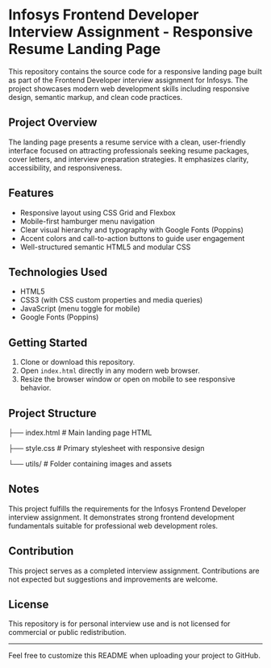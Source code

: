 # Infosys Frontend Developer Interview Assignment - Responsive Resume Landing Page

This repository contains the source code for a responsive landing page built as part of the Frontend Developer interview assignment for Infosys. The project showcases modern web development skills including responsive design, semantic markup, and clean code practices.

## Project Overview

The landing page presents a resume service with a clean, user-friendly interface focused on attracting professionals seeking resume packages, cover letters, and interview preparation strategies. It emphasizes clarity, accessibility, and responsiveness.

## Features

- Responsive layout using CSS Grid and Flexbox
- Mobile-first hamburger menu navigation
- Clear visual hierarchy and typography with Google Fonts (Poppins)
- Accent colors and call-to-action buttons to guide user engagement
- Well-structured semantic HTML5 and modular CSS

## Technologies Used

- HTML5
- CSS3 (with CSS custom properties and media queries)
- JavaScript (menu toggle for mobile)
- Google Fonts (Poppins)

## Getting Started

1. Clone or download this repository.
2. Open `index.html` directly in any modern web browser.
3. Resize the browser window or open on mobile to see responsive behavior.

## Project Structure

├── index.html # Main landing page HTML

├── style.css # Primary stylesheet with responsive design

└── utils/ # Folder containing images and assets

## Notes

This project fulfills the requirements for the Infosys Frontend Developer interview assignment. It demonstrates strong frontend development fundamentals suitable for professional web development roles.

## Contribution

This project serves as a completed interview assignment. Contributions are not expected but suggestions and improvements are welcome.

## License

This repository is for personal interview use and is not licensed for commercial or public redistribution.

---

Feel free to customize this README when uploading your project to GitHub.



